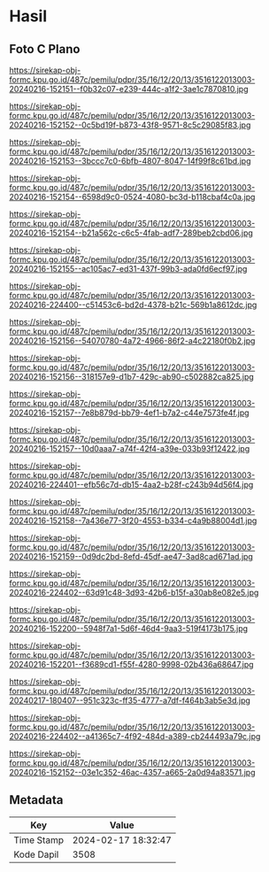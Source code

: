 # Hasil

## Foto C Plano

https://sirekap-obj-formc.kpu.go.id/487c/pemilu/pdpr/35/16/12/20/13/3516122013003-20240216-152151--f0b32c07-e239-444c-a1f2-3ae1c7870810.jpg

https://sirekap-obj-formc.kpu.go.id/487c/pemilu/pdpr/35/16/12/20/13/3516122013003-20240216-152152--0c5bd19f-b873-43f8-9571-8c5c29085f83.jpg

https://sirekap-obj-formc.kpu.go.id/487c/pemilu/pdpr/35/16/12/20/13/3516122013003-20240216-152153--3bccc7c0-6bfb-4807-8047-14f99f8c61bd.jpg

https://sirekap-obj-formc.kpu.go.id/487c/pemilu/pdpr/35/16/12/20/13/3516122013003-20240216-152154--6598d9c0-0524-4080-bc3d-b118cbaf4c0a.jpg

https://sirekap-obj-formc.kpu.go.id/487c/pemilu/pdpr/35/16/12/20/13/3516122013003-20240216-152154--b21a562c-c6c5-4fab-adf7-289beb2cbd06.jpg

https://sirekap-obj-formc.kpu.go.id/487c/pemilu/pdpr/35/16/12/20/13/3516122013003-20240216-152155--ac105ac7-ed31-437f-99b3-ada0fd6ecf97.jpg

https://sirekap-obj-formc.kpu.go.id/487c/pemilu/pdpr/35/16/12/20/13/3516122013003-20240216-224400--c51453c6-bd2d-4378-b21c-569b1a8612dc.jpg

https://sirekap-obj-formc.kpu.go.id/487c/pemilu/pdpr/35/16/12/20/13/3516122013003-20240216-152156--54070780-4a72-4966-86f2-a4c22180f0b2.jpg

https://sirekap-obj-formc.kpu.go.id/487c/pemilu/pdpr/35/16/12/20/13/3516122013003-20240216-152156--318157e9-d1b7-429c-ab90-c502882ca825.jpg

https://sirekap-obj-formc.kpu.go.id/487c/pemilu/pdpr/35/16/12/20/13/3516122013003-20240216-152157--7e8b879d-bb79-4ef1-b7a2-c44e7573fe4f.jpg

https://sirekap-obj-formc.kpu.go.id/487c/pemilu/pdpr/35/16/12/20/13/3516122013003-20240216-152157--10d0aaa7-a74f-42f4-a39e-033b93f12422.jpg

https://sirekap-obj-formc.kpu.go.id/487c/pemilu/pdpr/35/16/12/20/13/3516122013003-20240216-224401--efb56c7d-db15-4aa2-b28f-c243b94d56f4.jpg

https://sirekap-obj-formc.kpu.go.id/487c/pemilu/pdpr/35/16/12/20/13/3516122013003-20240216-152158--7a436e77-3f20-4553-b334-c4a9b88004d1.jpg

https://sirekap-obj-formc.kpu.go.id/487c/pemilu/pdpr/35/16/12/20/13/3516122013003-20240216-152159--0d9dc2bd-8efd-45df-ae47-3ad8cad671ad.jpg

https://sirekap-obj-formc.kpu.go.id/487c/pemilu/pdpr/35/16/12/20/13/3516122013003-20240216-224402--63d91c48-3d93-42b6-b15f-a30ab8e082e5.jpg

https://sirekap-obj-formc.kpu.go.id/487c/pemilu/pdpr/35/16/12/20/13/3516122013003-20240216-152200--5948f7a1-5d6f-46d4-9aa3-519f4173b175.jpg

https://sirekap-obj-formc.kpu.go.id/487c/pemilu/pdpr/35/16/12/20/13/3516122013003-20240216-152201--f3689cd1-f55f-4280-9998-02b436a68647.jpg

https://sirekap-obj-formc.kpu.go.id/487c/pemilu/pdpr/35/16/12/20/13/3516122013003-20240217-180407--951c323c-ff35-4777-a7df-f464b3ab5e3d.jpg

https://sirekap-obj-formc.kpu.go.id/487c/pemilu/pdpr/35/16/12/20/13/3516122013003-20240216-224402--a41365c7-4f92-484d-a389-cb244493a79c.jpg

https://sirekap-obj-formc.kpu.go.id/487c/pemilu/pdpr/35/16/12/20/13/3516122013003-20240216-152152--03e1c352-46ac-4357-a665-2a0d94a83571.jpg


## Metadata

| Key        | Value               |
| ---------- | ------------------- |
| Time Stamp | 2024-02-17 18:32:47 |
| Kode Dapil | 3508                |



